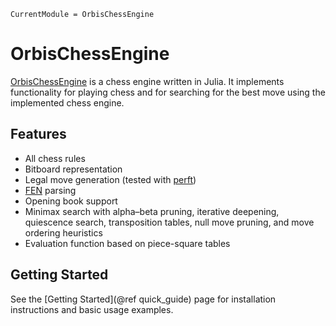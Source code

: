 ```@meta
CurrentModule = OrbisChessEngine
```

# OrbisChessEngine

[OrbisChessEngine](https://github.com/BjarkeHautop/OrbisChessEngine.jl) is a chess engine written in Julia. It implements functionality for playing chess and for searching for the best move using the implemented chess engine.

## Features

- All chess rules
- Bitboard representation
- Legal move generation (tested with [perft](https://www.chessprogramming.org/Perft))
- [FEN](https://en.wikipedia.org/wiki/Forsyth%E2%80%93Edwards_Notation) parsing 
- Opening book support
- Minimax search with alpha–beta pruning, iterative deepening, quiescence search, transposition tables, null move pruning, and move ordering heuristics
- Evaluation function based on piece-square tables

## Getting Started

See the [Getting Started](@ref quick_guide) page for installation instructions and basic usage examples.
